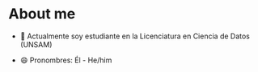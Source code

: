 # About me 
<!--
**velizan/velizan** is a ✨ _special_ ✨ repository because its `README.md` (this file) appears on your GitHub profile.

- 🔭 I’m currently working on ...
- 👯 I’m looking to collaborate on ...
- 🤔 I’m looking for help with ...
- 💬 Ask me about ...
- 📫 How to reach me: ...
- 😄 Pronouns: ...
- ⚡ Fun fact: ...
-->   
- 🌱 Actualmente soy estudiante en la Licenciatura en Ciencia de Datos (UNSAM)

- 😄 Pronombres: Él - He/him


